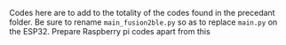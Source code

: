 Codes here are to add to the totality of the codes found in the precedant folder. Be sure to rename ``main_fusion2ble.py`` so as to replace ``main.py`` on the ESP32. Prepare Raspberry pi codes apart from this

